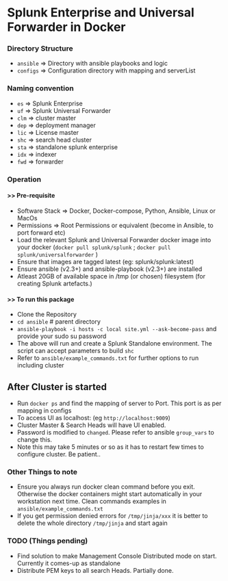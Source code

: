 # Splunk Enterprise and Universal Forwarder in Docker

### Directory Structure
- `ansible` => Directory with ansible playbooks and logic
- `configs` => Configuration directory with mapping and serverList

### Naming convention
- `es`  => Splunk Enterprise
- `uf`  => Splunk Universal Forwarder
- `clm` => cluster master
- `dep` => deployment manager
- `lic` => License master
- `shc` => search head cluster
- `sta` => standalone splunk enterprise
- `idx` => indexer
- `fwd` => forwarder

### Operation
####  >> Pre-requisite
- Software Stack => Docker, Docker-compose, Python, Ansible, Linux or MacOs
- Permissions => Root Permissions or equivalent (become in Ansible, to port forward etc)
- Load the relevant Splunk and Universal Forwarder docker image into your docker (`docker pull splunk/splunk` ; `docker pull splunk/universalforwarder` )
- Ensure that images are tagged latest  (eg: splunk/splunk:latest)
- Ensure ansible (v2.3+) and ansible-playbook (v2.3+) are installed
- Atleast 20GB of available space in /tmp (or chosen) filesystem (for creating Splunk artefacts.)


####  >> To run this package
- Clone the Repository
- `cd ansible`  # parent directory
- `ansible-playbook -i hosts -c local site.yml --ask-become-pass` and provide your sudo su password
- The above will run and create a Splunk Standalone environment. The script can accept parameters to build `shc`
- Refer to  `ansible/example_commands.txt` for further options to run including cluster

## After Cluster is started
- Run `docker ps`  and find the mapping of server to Port. This port is as per mapping in configs
- To access UI as localhost:<port> (eg `http://localhost:9009`)
- Cluster Master & Search Heads will have UI enabled.
- Password is modified to `changed`. Please refer to ansible `group_vars` to change this.
- Note this may take 5 minutes or so as it has to restart few times to configure cluster. Be patient..

### Other Things to note
 - Ensure you always run docker clean command before you exit. Otherwise the docker containers might start automatically in your workstation next time. Clean commands examples in `ansible/example_commands.txt`
 - If you get permission denied errors for `/tmp/jinja/xxx` it is better to delete the whole directory `/tmp/jinja` and start again

 ### TODO (Things pending)
 - Find solution to make Management Console Distributed mode on start. Currently it comes-up as standalone
 - Distribute PEM keys to all search Heads. Partially done.
